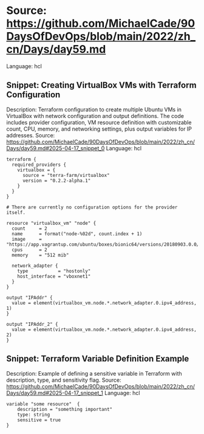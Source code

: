 # Source: https://github.com/MichaelCade/90DaysOfDevOps/blob/main/2022/zh_cn/Days/day59.md
Language: hcl

## Snippet: Creating VirtualBox VMs with Terraform Configuration
Description: Terraform configuration to create multiple Ubuntu VMs in VirtualBox with network configuration and output definitions. The code includes provider configuration, VM resource definition with customizable count, CPU, memory, and networking settings, plus output variables for IP addresses.
Source: https://github.com/MichaelCade/90DaysOfDevOps/blob/main/2022/zh_cn/Days/day59.md#2025-04-17_snippet_0
Language: hcl

```hcl
terraform {
  required_providers {
    virtualbox = {
      source = "terra-farm/virtualbox"
      version = "0.2.2-alpha.1"
    }
  }
}

# There are currently no configuration options for the provider itself.

resource "virtualbox_vm" "node" {
  count     = 2
  name      = format("node-%02d", count.index + 1)
  image     = "https://app.vagrantup.com/ubuntu/boxes/bionic64/versions/20180903.0.0/providers/virtualbox.box"
  cpus      = 2
  memory    = "512 mib"

  network_adapter {
    type           = "hostonly"
    host_interface = "vboxnet1"
  }
}

output "IPAddr" {
  value = element(virtualbox_vm.node.*.network_adapter.0.ipv4_address, 1)
}

output "IPAddr_2" {
  value = element(virtualbox_vm.node.*.network_adapter.0.ipv4_address, 2)
}
```

## Snippet: Terraform Variable Definition Example
Description: Example of defining a sensitive variable in Terraform with description, type, and sensitivity flag.
Source: https://github.com/MichaelCade/90DaysOfDevOps/blob/main/2022/zh_cn/Days/day59.md#2025-04-17_snippet_1
Language: hcl

```hcl
variable "some resource"  {
    description = "something important"
    type: string
    sensitive = true
}
```